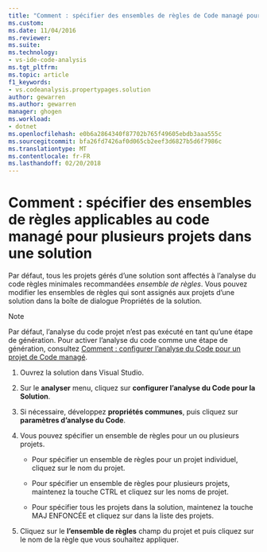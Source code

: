 ```yaml
---
title: "Comment : spécifier des ensembles de règles de Code managé pour plusieurs projets dans une Solution | Documents Microsoft"
ms.custom: 
ms.date: 11/04/2016
ms.reviewer: 
ms.suite: 
ms.technology:
- vs-ide-code-analysis
ms.tgt_pltfrm: 
ms.topic: article
f1_keywords:
- vs.codeanalysis.propertypages.solution
author: gewarren
ms.author: gewarren
manager: ghogen
ms.workload:
- dotnet
ms.openlocfilehash: e0b6a2864340f87702b765f49605ebdb3aaa555c
ms.sourcegitcommit: bfa26fd7426af0d065cb2eef3d6827b5d6f7986c
ms.translationtype: MT
ms.contentlocale: fr-FR
ms.lasthandoff: 02/20/2018
---
```

# <a name="how-to-specify-managed-code-rule-sets-for-multiple-projects-in-a-solution"></a>Comment : spécifier des ensembles de règles applicables au code managé pour plusieurs projets dans une solution

Par défaut, tous les projets gérés d’une solution sont affectés à l’analyse du code règles minimales recommandées *ensemble de règles*. Vous pouvez modifier les ensembles de règles qui sont assignés aux projets d’une solution dans la boîte de dialogue Propriétés de la solution.

> [!NOTE]
> Par défaut, l’analyse du code projet n’est pas exécuté en tant qu’une étape de génération. Pour activer l’analyse du code comme une étape de génération, consultez [Comment : configurer l’analyse du Code pour un projet de Code managé](../code-quality/how-to-configure-code-analysis-for-a-managed-code-project.md).

1. Ouvrez la solution dans Visual Studio.

2. Sur le **analyser** menu, cliquez sur **configurer l’analyse du Code pour la Solution**.

3. Si nécessaire, développez **propriétés communes**, puis cliquez sur **paramètres d’analyse du Code**.

4. Vous pouvez spécifier un ensemble de règles pour un ou plusieurs projets.

    - Pour spécifier un ensemble de règles pour un projet individuel, cliquez sur le nom du projet.

    - Pour spécifier un ensemble de règles pour plusieurs projets, maintenez la touche CTRL et cliquez sur les noms de projet.

    - Pour spécifier tous les projets dans la solution, maintenez la touche MAJ ENFONCÉE et cliquez sur dans la liste des projets.

5. Cliquez sur le **l’ensemble de règles** champ du projet et puis cliquez sur le nom de la règle que vous souhaitez appliquer.